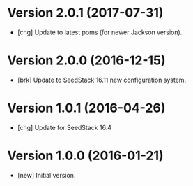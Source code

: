 # Version 2.0.1 (2017-07-31)

* [chg] Update to latest poms (for newer Jackson version).

# Version 2.0.0 (2016-12-15)

* [brk] Update to SeedStack 16.11 new configuration system.

# Version 1.0.1 (2016-04-26)

* [chg] Update for SeedStack 16.4

# Version 1.0.0 (2016-01-21)

* [new] Initial version.

